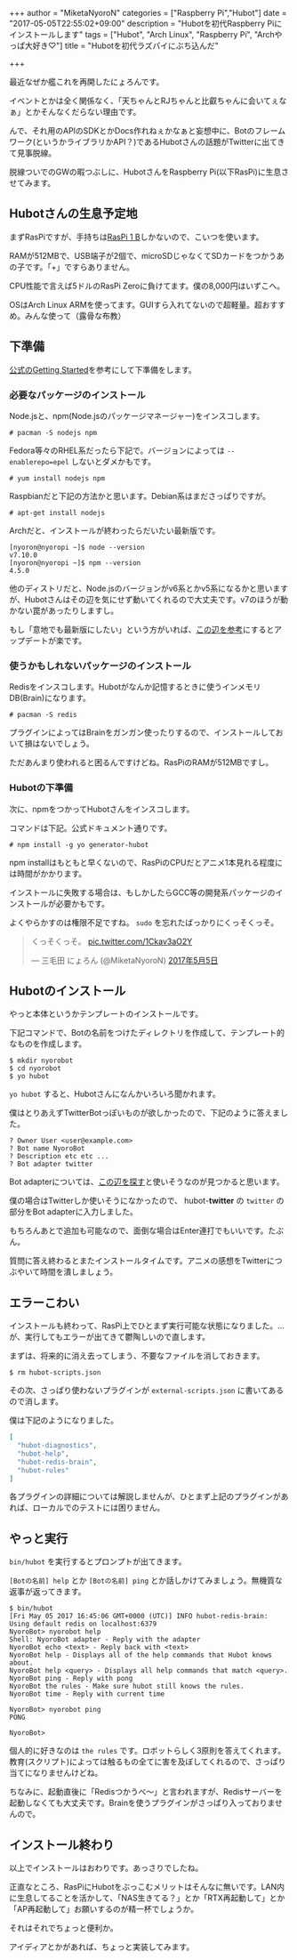 +++
author = "MiketaNyoroN"
categories = ["Raspberry Pi","Hubot"]
date = "2017-05-05T22:55:02+09:00"
description = "Hubotを初代Raspberry Piにインストールします"
tags = ["Hubot", "Arch Linux", "Raspberry Pi", "Archやっぱ大好き♡"]
title = "Hubotを初代ラズパイにぶち込んだ"

+++

最近なぜか艦これを再開したにょろんです。

イベントとかは全く関係なく、「天ちゃんとRJちゃんと比叡ちゃんに会いてぇなぁ」とかそんなくだらない理由です。

んで、それ用のAPIのSDKとかDocs作れねぇかなぁと妄想中に、Botのフレームワーク(というかライブラリかAPI？)であるHubotさんの話題がTwitterに出てきて見事脱線。

脱線ついでのGWの暇つぶしに、HubotさんをRaspberry Pi(以下RasPi)に生息させてみます。

<!--more-->

## Hubotさんの生息予定地

まずRasPiですが、手持ちは[RasPi 1 B](https://www.raspberrypi.org/products/model-b/)しかないので、こいつを使います。

RAMが512MBで、USB端子が2個で、microSDじゃなくてSDカードをつかうあの子です。「+」ですらありません。

CPU性能で言えば5ドルのRasPi Zeroに負けてます。僕の8,000円はいずこへ。

OSはArch Linux ARMを使ってます。GUIすら入れてないので超軽量。超おすすめ。みんな使って（露骨な布教）


## 下準備

[公式のGetting Started](https://hubot.github.com/docs/)を参考にして下準備をします。


### 必要なパッケージのインストール

Node.jsと、npm(Node.jsのパッケージマネージャー)をインスコします。

```plain
# pacman -S nodejs npm
```

Fedora等々のRHEL系だったら下記で。バージョンによっては `--enablerepo=epel` しないとダメかもです。

```plain
# yum install nodejs npm
```

Raspbianだと下記の方法かと思います。Debian系はまださっぱりですが。

```plain
# apt-get install nodejs
```

Archだと、インストールが終わったらだいたい最新版です。

```plain
[nyoron@nyoropi ~]$ node --version
v7.10.0
[nyoron@nyoropi ~]$ npm --version
4.5.0
```

他のディストリだと、Node.jsのバージョンがv6系とかv5系になるかと思いますが、Hubotさんはその辺を気にせず動いてくれるので大丈夫です。v7のほうが動かない罠があったりしますし。

もし「意地でも最新版にしたい」という方がいれば、[この辺を参考](http://parashuto.com/rriver/tools/updating-node-js-and-npm)にするとアップデートが楽です。


### 使うかもしれないパッケージのインストール

Redisをインスコします。Hubotがなんか記憶するときに使うインメモリDB(Brain)になります。

```plain
# pacman -S redis
```

プラグインによってはBrainをガンガン使ったりするので、インストールしておいて損はないでしょう。

ただあんまり使われると困るんですけどね。RasPiのRAMが512MBですし。


### Hubotの下準備

次に、npmをつかってHubotさんをインスコします。

コマンドは下記。公式ドキュメント通りです。

```plain
# npm install -g yo generator-hubot
```

npm installはもともと早くないので、RasPiのCPUだとアニメ1本見れる程度には時間がかかります。

インストールに失敗する場合は、もしかしたらGCC等の開発系パッケージのインストールが必要かもです。

よくやらかすのは権限不足ですね。 `sudo` を忘れたばっかりにくっそくっそ。

<blockquote class="twitter-tweet" data-lang="ja"><p lang="ja" dir="ltr">くっそくっそ。 <a href="https://t.co/1Ckav3aO2Y">pic.twitter.com/1Ckav3aO2Y</a></p>&mdash; 三毛田 にょろん (@MiketaNyoroN) <a href="https://twitter.com/MiketaNyoroN/status/860517439297028097">2017年5月5日</a></blockquote>
<script async src="//platform.twitter.com/widgets.js" charset="utf-8"></script>


## Hubotのインストール

やっと本体というかテンプレートのインストールです。

下記コマンドで、Botの名前をつけたディレクトリを作成して、テンプレート的なものを作成します。

```plain
$ mkdir nyorobot
$ cd nyorobot
$ yo hubot
```

`yo hubot` すると、Hubotさんになんかいろいろ聞かれます。

僕はとりあえずTwitterBotっぽいものが欲しかったので、下記のように答えました。

```plain
? Owner User <user@example.com>
? Bot name NyoroBot
? Description etc etc ...
? Bot adapter twitter
```

Bot adapterについては、[この辺を探す](https://hubot.github.com/docs/adapters/)と使いそうなのが見つかると思います。

僕の場合はTwitterしか使いそうになかったので、 hubot-**twitter** の `twitter` の部分をBot adapterに入力しました。

もちろんあとで追加も可能なので、面倒な場合はEnter連打でもいいです。たぶん。

質問に答え終わるとまたインストールタイムです。アニメの感想をTwitterにつぶやいて時間を潰しましょう。


## エラーこわい

インストールも終わって、RasPi上でひとまず実行可能な状態になりました。…が、実行してもエラーが出てきて鬱陶しいので直します。

まずは、将来的に消え去ってしまう、不要なファイルを消しておきます。

```plain
$ rm hubot-scripts.json
```

その次、さっぱり使わないプラグインが `external-scripts.json` に書いてあるので消します。

僕は下記のようになりました。

```json
[
  "hubot-diagnostics",
  "hubot-help",
  "hubot-redis-brain",
  "hubot-rules"
]
```

各プラグインの詳細については解説しませんが、ひとまず上記のプラグインがあれば、ローカルでのテストには困りません。


## やっと実行

`bin/hubot` を実行するとプロンプトが出てきます。

`[Botの名前] help` とか `[Botの名前] ping` とか話しかけてみましょう。無機質な返事が返ってきます。

```plain
$ bin/hubot
[Fri May 05 2017 16:45:06 GMT+0000 (UTC)] INFO hubot-redis-brain: Using default redis on localhost:6379
NyoroBot> nyorobot help
Shell: NyoroBot adapter - Reply with the adapter
NyoroBot echo <text> - Reply back with <text>
NyoroBot help - Displays all of the help commands that Hubot knows about.
NyoroBot help <query> - Displays all help commands that match <query>.
NyoroBot ping - Reply with pong
NyoroBot the rules - Make sure hubot still knows the rules.
NyoroBot time - Reply with current time

NyoroBot> nyorobot ping
PONG

NyoroBot>
```

個人的に好きなのは `the rules` です。ロボットらしく3原則を答えてくれます。教育(スクリプト)によっては触るもの全てに害を及ぼしてくれるので、さっぱり当てになりませんけどね。

ちなみに、起動直後に「Redisつかうべ〜」と言われますが、Redisサーバーを起動しなくても大丈夫です。Brainを使うプラグインがさっぱり入っておりませんので。


## インストール終わり

以上でインストールはおわりです。あっさりでしたね。

正直なところ、RasPiにHubotをぶっこむメリットはそんなに無いです。LAN内に生息してることを活かして、「NAS生きてる？」とか「RTX再起動して」とか「AP再起動して」お願いするのが精一杯でしょうか。

それはそれでちょっと便利か。

アイディアとかがあれば、ちょっと実装してみます。
